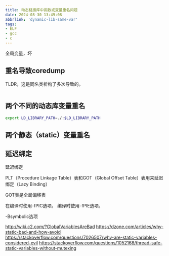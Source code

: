 ```yaml
---
title: 动态链接库中函数或变量重名问题
date: 2024-08-30 13:49:08
abbrlink: 'dynamic-lib-same-var'
tags:
- ELF
- gcc
- c
---
```

全局变量，坏
<!-- more -->

## 重名导致coredump

TLDR，这是同名类析构了多次导致的。

```cpp

```

## 两个不同的动态库变量重名


```bash
export LD_LIBRARY_PATH=./:$LD_LIBRARY_PATH 
```


## 两个静态（static）变量重名
  

## 延迟绑定

延迟绑定

PLT（Procedure Linkage Table）表和GOT（Global Offset Table）表用来延迟绑定（Lazy Binding）


GOT表是全局偏移表


在编译时使用-fPIC选项，
编译时使用-fPIE选项，


-Bsymbolic选项



http://wiki.c2.com/?GlobalVariablesAreBad
https://dzone.com/articles/why-static-bad-and-how-avoid
https://stackoverflow.com/questions/7026507/why-are-static-variables-considered-evil
https://stackoverflow.com/questions/1052168/thread-safe-static-variables-without-mutexing
